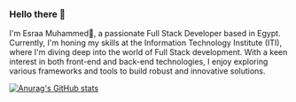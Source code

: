 ### Hello there 👋
I'm Esraa Muhammed👋, a passionate Full Stack Developer based in Egypt. Currently, I'm honing my skills at the Information Technology Institute (ITI), where I'm diving deep into the world of Full Stack development. With a keen interest in both front-end and back-end technologies, I enjoy exploring various frameworks and tools to build robust and innovative solutions.


[![Anurag's GitHub stats](https://github-readme-stats.vercel.app/api?username=esraashabana)](https://github.com/anuraghazra/github-readme-stats)
